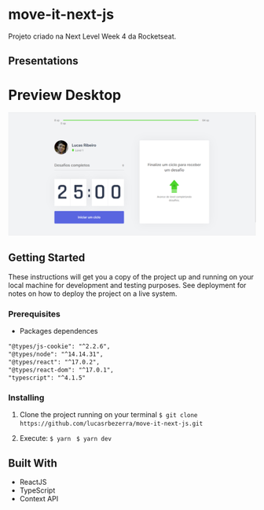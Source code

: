 # move-it-next-js
Projeto criado na Next Level Week 4 da Rocketseat.


## Presentations

# Preview Desktop

![preview-desktop](https://github.com/lucasrbezerra/move-it-next-js/blob/master/public/preview.png)


## Getting Started

These instructions will get you a copy of the project up and running on your local machine for development 
and testing purposes. See deployment for notes on how to deploy the project on a live system.

### Prerequisites

* Packages dependences
```
"@types/js-cookie": "^2.2.6",
"@types/node": "^14.14.31",
"@types/react": "^17.0.2",
"@types/react-dom": "^17.0.1",
"typescript": "^4.1.5"
```
### Installing

1. Clone the project running on your terminal
```$ git clone https://github.com/lucasrbezerra/move-it-next-js.git```

2. Execute: 
```$ yarn ```
```$ yarn dev ```

## Built With
* ReactJS
* TypeScript
* Context API
